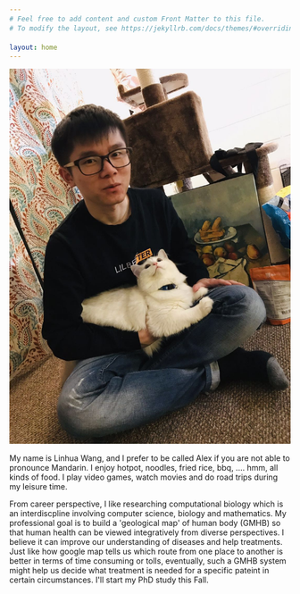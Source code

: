 ```yaml
---
# Feel free to add content and custom Front Matter to this file.
# To modify the layout, see https://jekyllrb.com/docs/themes/#overriding-theme-defaults

layout: home
---
```

<img src="me.jpg" alt="Alex's selfie" class="center" style="border=1">
<p>
My name is Linhua Wang, and I prefer to be called Alex if you are not able to pronounce Mandarin. I enjoy hotpot, noodles, fried rice, bbq, .... hmm, all kinds of food. I play video games, watch movies and do road trips during my leisure time. 
</p>
<p>
From career perspective, I like researching computational biology which is an interdiscpline involving computer science, biology and mathematics. My professional goal is to build a 'geological map' of human body (GMHB) so that human health can be viewed integratively from diverse perspectives. I believe it can improve our understanding of diseases and help treatments. Just like how google map tells us which route from one place to another is better in terms of time consuming or tolls, eventually, such a GMHB system might help us decide what treatment is needed for a specific pateint in certain circumstances. I'll start my PhD study this Fall.
</p>
